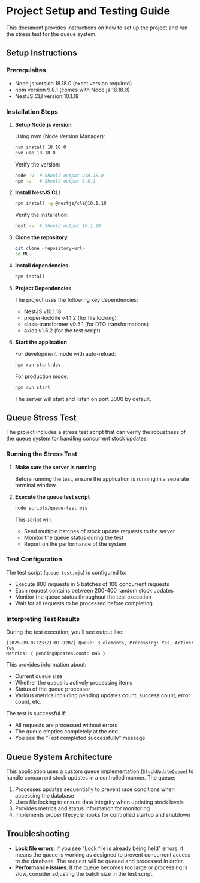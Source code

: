 # Project Setup and Testing Guide

This document provides instructions on how to set up the project and run the stress test for the queue system.

## Setup Instructions

### Prerequisites

- Node.js version 18.18.0 (exact version required)
- npm version 9.8.1 (comes with Node.js 18.18.0)
- NestJS CLI version 10.1.18

### Installation Steps

1. **Setup Node.js version**

   Using nvm (Node Version Manager):
   ```bash
   nvm install 18.18.0
   nvm use 18.18.0
   ```
   
   Verify the version:
   ```bash
   node -v  # Should output v18.18.0
   npm -v   # Should output 9.8.1
   ```

2. **Install NestJS CLI**

   ```bash
   npm install -g @nestjs/cli@10.1.18
   ```
   
   Verify the installation:
   ```bash
   nest -v  # Should output 10.1.18
   ```

3. **Clone the repository**

   ```bash
   git clone <repository-url>
   cd ML
   ```

4. **Install dependencies**

   ```bash
   npm install
   ```

5. **Project Dependencies**

   The project uses the following key dependencies:
   - NestJS v10.1.18
   - proper-lockfile v4.1.2 (for file locking)
   - class-transformer v0.5.1 (for DTO transformations)
   - axios v1.6.2 (for the test script)

3. **Start the application**

   For development mode with auto-reload:
   ```bash
   npm run start:dev
   ```

   For production mode:
   ```bash
   npm run start
   ```

   The server will start and listen on port 3000 by default.

## Queue Stress Test

The project includes a stress test script that can verify the robustness of the queue system for handling concurrent stock updates.

### Running the Stress Test

1. **Make sure the server is running**

   Before running the test, ensure the application is running in a separate terminal window.

2. **Execute the queue test script**

   ```bash
   node scripts/queue-test.mjs
   ```

   This script will:
   - Send multiple batches of stock update requests to the server
   - Monitor the queue status during the test
   - Report on the performance of the system

### Test Configuration

The test script (`queue-test.mjs`) is configured to:

- Execute 800 requests in 5 batches of 100 concurrent requests
- Each request contains between 200-400 random stock updates
- Monitor the queue status throughout the test execution
- Wait for all requests to be processed before completing

### Interpreting Test Results

During the test execution, you'll see output like:

```
[2025-09-07T23:21:01.920Z] Queue: 3 elements, Processing: Yes, Active: Yes
Metrics: { pendingUpdatesCount: 846 }
```

This provides information about:
- Current queue size
- Whether the queue is actively processing items
- Status of the queue processor
- Various metrics including pending updates count, success count, error count, etc.

The test is successful if:
- All requests are processed without errors
- The queue empties completely at the end
- You see the "Test completed successfully" message

## Queue System Architecture

This application uses a custom queue implementation (`StockUpdateQueue`) to handle concurrent stock updates in a controlled manner. The queue:

1. Processes updates sequentially to prevent race conditions when accessing the database
2. Uses file locking to ensure data integrity when updating stock levels
3. Provides metrics and status information for monitoring
4. Implements proper lifecycle hooks for controlled startup and shutdown

## Troubleshooting

- **Lock file errors**: If you see "Lock file is already being held" errors, it means the queue is working as designed to prevent concurrent access to the database. The request will be queued and processed in order.
- **Performance issues**: If the queue becomes too large or processing is slow, consider adjusting the batch size in the test script.
